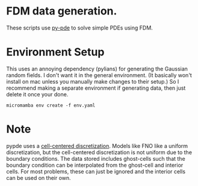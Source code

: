 # FDM data generation.

These scripts use [py-pde](https://py-pde.readthedocs.io/en/latest/index.html) to solve simple PDEs using FDM.

# Environment Setup

This uses an annoying dependency (pylians) for generating the Gaussian random fields. 
I don't want it in the general environment. (It basically won't install
on mac unless you manually make changes to their setup.)
So I recommend making a separate environment if generating data, then just delete it once your done.

```console
micromamba env create -f env.yaml
```

# Note

pypde uses a [cell-centered discretization](https://py-pde.readthedocs.io/en/latest/manual/mathematical_basics.html#spatial-discretization). Models like FNO like a uniform discretization, but the cell-centered discretization is not uniform due to the boundary conditions. The data stored includes ghost-cells such that the boundary condition can be interpolated from the ghost-cell and interior cells. For most problems, these can just be ignored and the interior cells
can be used on their own.